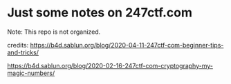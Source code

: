 # Just some notes on 247ctf.com

Note: This repo is not organized.

credits:
https://b4d.sablun.org/blog/2020-04-11-247ctf-com-beginner-tips-and-tricks/

https://b4d.sablun.org/blog/2020-02-16-247ctf-com-cryptography-my-magic-numbers/